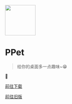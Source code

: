 <img src="./static/logo.png" width="100">

# PPet

> 给你的桌面多一点趣味~😁


**🚗**   

[前往下载](https://github.com/zenghongtu/PPet/releases/latest)

[前往旧版](https://github.com/zenghongtu/PPet/blob/master/README.md)

